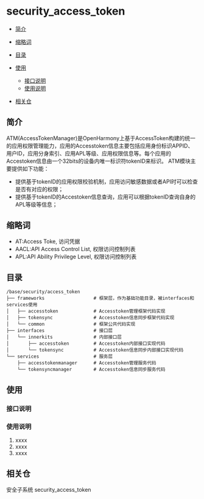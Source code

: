 # security_access_token<a name="ZH-CN_TOPIC_0000001101239136"></a>

-   [简介](#section11660541593)
-   [缩略词](#section161941989596)
-   [目录](#section119744591305)
-   [使用](#section137768191623)
    -   [接口说明](#section1551164914237)
    -   [使用说明](#section129654513264)

-   [相关仓](#section1371113476307) 

## 简介<a name="section11660541593"></a>

ATM(AccessTokenManager)是OpenHarmony上基于AccessToken构建的统一的应用权限管理能力，应用的Accesstoken信息主要包括应用身份标识APPID、用户ID，应用分身索引、应用APL等级、应用权限信息等。每个应用的Accestoken信息由一个32bits的设备内唯一标识符tokenID来标识。
ATM模块主要提供如下功能：
-   提供基于tokenID的应用权限校验机制，应用访问敏感数据或者API时可以检查是否有对应的权限；
-   提供基于tokenID的Accestoken信息查询，应用可以根据tokenID查询自身的APL等级等信息；

## 缩略词<a name="section161941989596"></a>
-   AT:Access Toke, 访问凭据
-   AACL:API Access Control List, 权限访问控制列表
-   APL:API Ability Privilege Level, 权限访问控制列表

## 目录<a name="section161941989596"></a>

```
/base/security/access_token         
├── frameworks                  # 框架层，作为基础功能目录，被interfaces和services使用
│   ├── accesstoken             # Accesstoken管理框架代码实现
│   ├── tokensync               # Accesstoken信息同步框架代码实现
│   └── common                  # 框架公共代码实现
├── interfaces                  # 接口层
│   └── innerkits               # 内部接口层
│       ├── accesstoken         # Accesstoken内部接口实现代码
│       └── tokensync           # Accesstoken信息同步内部接口实现代码
└── services                    # 服务层
    ├── accesstokenmanager      # Accesstoken管理服务代码
    └── tokensyncmanager        # Accesstoken信息同步服务代码
```

## 使用<a name="section137768191623"></a>
### 接口说明<a name="section1551164914237"></a>

### 使用说明<a name="section129654513264"></a>
1.  xxxx
2.  xxxx
3.  xxxx

## 相关仓<a name="section1371113476307"></a>
安全子系统
security\_access\_token